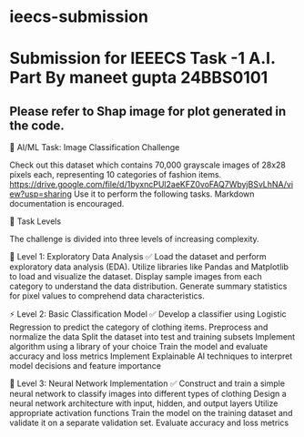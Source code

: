 # ieecs-submission
# Submission for IEEECS Task -1 A.I. Part By maneet gupta 24BBS0101

## Please refer to Shap image for plot generated in the code. 
🤖 AI/ML Task: Image Classification Challenge

Check out this dataset which contains 70,000 grayscale images of 28x28 pixels each, representing 10 categories of fashion items.
https://drive.google.com/file/d/1byxncPUl2aeKFZ0voFAQ7WbyjBSvLhNA/view?usp=sharing
Use it to perform the following tasks. Markdown documentation is encouraged.

📌 Task Levels

The challenge is divided into three levels of increasing complexity.

🔰 Level 1: Exploratory Data Analysis
✅ Load the dataset and perform exploratory data analysis (EDA).
Utilize libraries like Pandas and Matplotlib to load and visualize the dataset.
Display sample images from each category to understand the data distribution.
Generate summary statistics for pixel values to comprehend data characteristics.

⚡ Level 2: Basic Classification Model
✅ Develop a classifier using Logistic Regression to predict the category of clothing items.
Preprocess and normalize the data
Split the dataset into test and training subsets
Implement algorithm using a library of your choice
Train the model and evaluate accuracy and loss metrics
Implement Explainable AI techniques to interpret model decisions and feature importance

🚀 Level 3: Neural Network Implementation
✅ Construct and train a simple neural network to classify images into different types of clothing
Design a neural network architecture with input, hidden, and output layers
Utilize appropriate activation functions
Train the model on the training dataset and validate it on a separate validation set.
Evaluate accuracy and loss metrics
